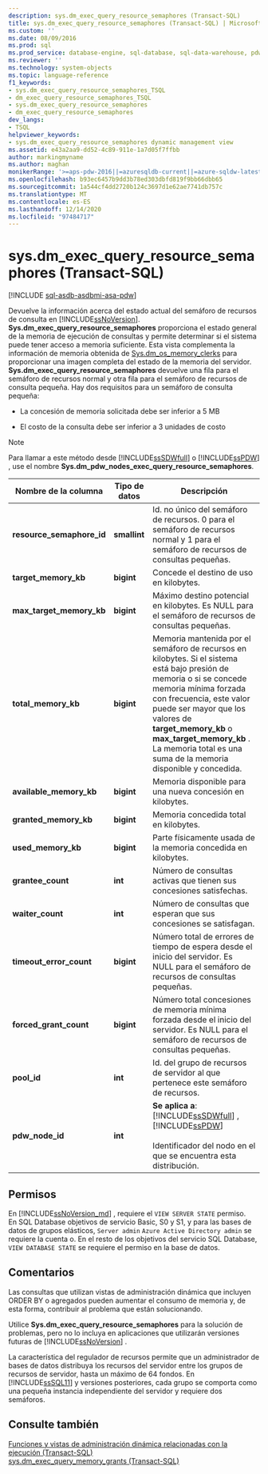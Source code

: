 ```yaml
---
description: sys.dm_exec_query_resource_semaphores (Transact-SQL)
title: sys.dm_exec_query_resource_semaphores (Transact-SQL) | Microsoft Docs
ms.custom: ''
ms.date: 08/09/2016
ms.prod: sql
ms.prod_service: database-engine, sql-database, sql-data-warehouse, pdw
ms.reviewer: ''
ms.technology: system-objects
ms.topic: language-reference
f1_keywords:
- sys.dm_exec_query_resource_semaphores_TSQL
- dm_exec_query_resource_semaphores_TSQL
- sys.dm_exec_query_resource_semaphores
- dm_exec_query_resource_semaphores
dev_langs:
- TSQL
helpviewer_keywords:
- sys.dm_exec_query_resource_semaphores dynamic management view
ms.assetid: e43a2aa9-dd52-4c89-911e-1a7d05f7ffbb
author: markingmyname
ms.author: maghan
monikerRange: '>=aps-pdw-2016||=azuresqldb-current||=azure-sqldw-latest||>=sql-server-2016||>=sql-server-linux-2017||=azuresqldb-mi-current'
ms.openlocfilehash: b93ec6457b9dd3b78ed303dbfd819f9bb66dbb65
ms.sourcegitcommit: 1a544cf4dd2720b124c3697d1e62ae7741db757c
ms.translationtype: MT
ms.contentlocale: es-ES
ms.lasthandoff: 12/14/2020
ms.locfileid: "97484717"
---
```

# <a name="sysdm_exec_query_resource_semaphores-transact-sql"></a>sys.dm_exec_query_resource_semaphores (Transact-SQL)
[!INCLUDE [sql-asdb-asdbmi-asa-pdw](../../includes/applies-to-version/sql-asdb-asdbmi-asa-pdw.md)]

  Devuelve la información acerca del estado actual del semáforo de recursos de consulta en [!INCLUDE[ssNoVersion](../../includes/ssnoversion-md.md)]. **Sys.dm_exec_query_resource_semaphores** proporciona el estado general de la memoria de ejecución de consultas y permite determinar si el sistema puede tener acceso a memoria suficiente. Esta vista complementa la información de memoria obtenida de [Sys.dm_os_memory_clerks](../../relational-databases/system-dynamic-management-views/sys-dm-os-memory-clerks-transact-sql.md) para proporcionar una imagen completa del estado de la memoria del servidor. **Sys.dm_exec_query_resource_semaphores** devuelve una fila para el semáforo de recursos normal y otra fila para el semáforo de recursos de consulta pequeña. Hay dos requisitos para un semáforo de consulta pequeña:  
  
-   La concesión de memoria solicitada debe ser inferior a 5 MB  
  
-   El costo de la consulta debe ser inferior a 3 unidades de costo  
  
> [!NOTE]  
>  Para llamar a este método desde [!INCLUDE[ssSDWfull](../../includes/sssdwfull-md.md)] o [!INCLUDE[ssPDW](../../includes/sspdw-md.md)] , use el nombre **Sys.dm_pdw_nodes_exec_query_resource_semaphores**.  
  
|Nombre de la columna|Tipo de datos|Descripción|  
|-----------------|---------------|-----------------|  
|**resource_semaphore_id**|**smallint**|Id. no único del semáforo de recursos. 0 para el semáforo de recursos normal y 1 para el semáforo de recursos de consultas pequeñas.|  
|**target_memory_kb**|**bigint**|Concede el destino de uso en kilobytes.|  
|**max_target_memory_kb**|**bigint**|Máximo destino potencial en kilobytes. Es NULL para el semáforo de recursos de consultas pequeñas.|  
|**total_memory_kb**|**bigint**|Memoria mantenida por el semáforo de recursos en kilobytes. Si el sistema está bajo presión de memoria o si se concede memoria mínima forzada con frecuencia, este valor puede ser mayor que los valores de **target_memory_kb** o **max_target_memory_kb** . La memoria total es una suma de la memoria disponible y concedida.|  
|**available_memory_kb**|**bigint**|Memoria disponible para una nueva concesión en kilobytes.|  
|**granted_memory_kb**|**bigint**|Memoria concedida total en kilobytes.|  
|**used_memory_kb**|**bigint**|Parte físicamente usada de la memoria concedida en kilobytes.|  
|**grantee_count**|**int**|Número de consultas activas que tienen sus concesiones satisfechas.|  
|**waiter_count**|**int**|Número de consultas que esperan que sus concesiones se satisfagan.|  
|**timeout_error_count**|**bigint**|Número total de errores de tiempo de espera desde el inicio del servidor. Es NULL para el semáforo de recursos de consultas pequeñas.|  
|**forced_grant_count**|**bigint**|Número total concesiones de memoria mínima forzada desde el inicio del servidor. Es NULL para el semáforo de recursos de consultas pequeñas.|  
|**pool_id**|**int**|Id. del grupo de recursos de servidor al que pertenece este semáforo de recursos.|  
|**pdw_node_id**|**int**|**Se aplica a**: [!INCLUDE[ssSDWfull](../../includes/sssdwfull-md.md)] , [!INCLUDE[ssPDW](../../includes/sspdw-md.md)]<br /><br /> Identificador del nodo en el que se encuentra esta distribución.|  
  
## <a name="permissions"></a>Permisos  

En [!INCLUDE[ssNoVersion_md](../../includes/ssnoversion-md.md)] , requiere el `VIEW SERVER STATE` permiso.   
En SQL Database objetivos de servicio Basic, S0 y S1, y para las bases de datos de grupos elásticos, `Server admin` `Azure Active Directory admin` se requiere la cuenta o. En el resto de los objetivos del servicio SQL Database, `VIEW DATABASE STATE` se requiere el permiso en la base de datos.   
  
## <a name="remarks"></a>Comentarios  
 Las consultas que utilizan vistas de administración dinámica que incluyen ORDER BY o agregados pueden aumentar el consumo de memoria y, de esta forma, contribuir al problema que están solucionando.  
  
 Utilice **Sys.dm_exec_query_resource_semaphores** para la solución de problemas, pero no lo incluya en aplicaciones que utilizarán versiones futuras de [!INCLUDE[ssNoVersion](../../includes/ssnoversion-md.md)] .  
  
 La característica del regulador de recursos permite que un administrador de bases de datos distribuya los recursos del servidor entre los grupos de recursos de servidor, hasta un máximo de 64 fondos. En [!INCLUDE[ssSQL11](../../includes/sssql11-md.md)] y versiones posteriores, cada grupo se comporta como una pequeña instancia independiente del servidor y requiere dos semáforos.  
  
## <a name="see-also"></a>Consulte también  
 [Funciones y vistas de administración dinámica relacionadas con la ejecución &#40;Transact-SQL&#41;](../../relational-databases/system-dynamic-management-views/execution-related-dynamic-management-views-and-functions-transact-sql.md)   
 [sys.dm_exec_query_memory_grants &#40;Transact-SQL&#41;](../../relational-databases/system-dynamic-management-views/sys-dm-exec-query-memory-grants-transact-sql.md)  
  
  


